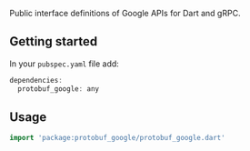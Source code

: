 Public interface definitions of Google APIs for Dart and gRPC.

## Getting started

In your `pubspec.yaml` file add:

```dart
dependencies:
  protobuf_google: any
```

## Usage

```dart
import 'package:protobuf_google/protobuf_google.dart'
```

